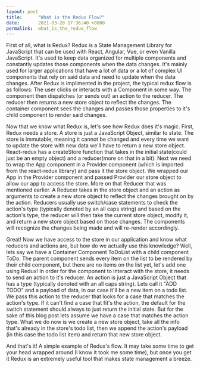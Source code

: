 ```yaml
---
layout: post
title:      "What is the Redux Flow?"
date:       2021-03-20 17:36:40 +0000
permalink:  what_is_the_redux_flow
---
```



First of all, what is Redux? Redux is a State Management Library for JavaScript that can be used with React, Angular, Vue, or even Vanilla JavaScript. It's used to keep data organized for multiple components and constantly updates those components when the data changes. It's mainly used for larger applications that have a lot of data or a lot of complex UI components that rely on said data and need to update when the data changes. After Redux is implimented in the project, the typical redux flow is as follows: The user clicks or interacts with a Component in some way. The component then dispatches (or sends out) an action to the reducer. The reducer then returns a new store object to reflect the changes. The container component sees the changes and passes those properties to it's child component to render said changes. 

Now that we know what Redux is, let's see how Redux does it's magic. First, Redux needs a store. A store is just a JavaScript Object, similar to state. The store is immutable, meaning it cannot be changed and every time we want to update the store with new data we'll have to return a new store object. React-redux has a createStore function that takes in the initial state(could just be an empty object) and a reducer(more on that in a bit). Next we need to wrap the App component in a Provider component (which is imported from the react-redux library) and pass it the store object. We wrapped our App in the Provider component and passed Provider our store object to allow our app to access the store.
More on that Reducer that was mentioned earlier. A Reducer takes in the store object and an action as arguments to create a new store object to reflect the changes brought on by the action. Reducers usually use switch/case statements to check the action's type (typically denoted by an all caps string) and based on the action's type, the reducer will then take the current store object, modify it, and return a new store object based on those changes. The components will recognize the changes being made and will re-render accordingly. 

Great! Now we have access to the store in our application and know what reducers and actions are, but how do we actually use this knowledge? Well, lets say we have a Container Component ToDoList with a child component ToDo.  The parent component sends every item on the list to be rendered by their child component, but there are no items on the list yet, let's add one using Redux! In order for the component to interact with the store, it needs to send an action to it's reducer. An action is just a JavaScript Object that has a type (typically denoted with an all caps string). Lets call it  "ADD TODO" and a payload of data, in our case it'll be a new item on a todo list. We pass this action to the reducer that looks for a case that matches the action's type. If it can't find a case that fit's the action, the default for the switch statement should always to just return the initial state. But for the sake of this blog post lets assume we have a case that matches the action type. What we do now is we create a new store object, take all the info that's already in the store's todo list, then we append the action's payload (in this case the todo list item) and return that new store object. 

And that's it! A simple example of Redux's flow. It may take some time to get your head wrapped around (I know it took me some time), but once you get it Redux is an extremely useful tool that makes state management a breeze. 
